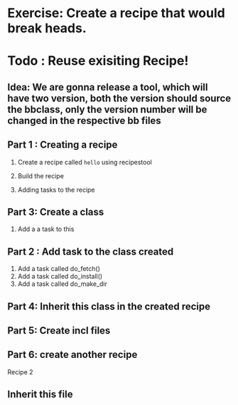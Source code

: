 # Exercise: Create a recipe that would break heads.
# Todo : Reuse exisiting Recipe!


## Idea: We are gonna release a tool, which will have two version, both the version should source the bbclass, only the version number will be changed in the respective bb files

## Part 1 : Creating a recipe

1. Create a recipe called `hello` using recipestool

1. Build the recipe

1. Adding tasks to the recipe

## Part 3: Create a class

1. Add a a task to this

## Part 2 : Add task to the class created
1. Add a task called do_fetch()
1. Add a task called do_install()
1. Add a task called do_make_dir


## Part 4: Inherit this class in the created recipe




## Part 5: Create incl files

## Part 6: create another recipe

Recipe 2


## Inherit this file 